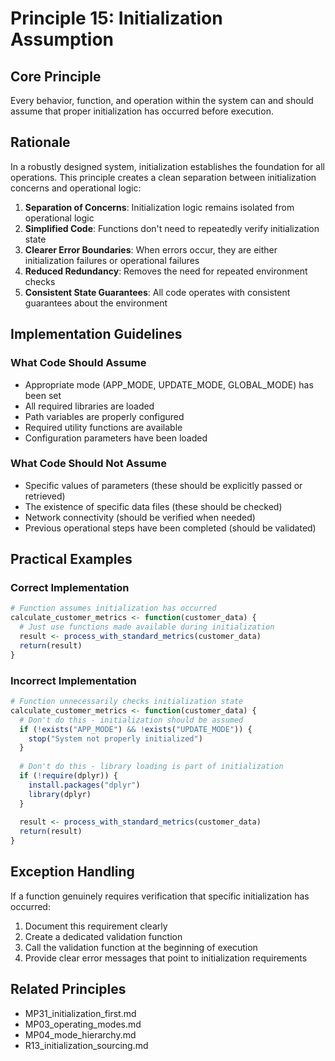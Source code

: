 # Principle 15: Initialization Assumption

## Core Principle
Every behavior, function, and operation within the system can and should assume that proper initialization has occurred before execution.

## Rationale
In a robustly designed system, initialization establishes the foundation for all operations. This principle creates a clean separation between initialization concerns and operational logic:

1. **Separation of Concerns**: Initialization logic remains isolated from operational logic
2. **Simplified Code**: Functions don't need to repeatedly verify initialization state
3. **Clearer Error Boundaries**: When errors occur, they are either initialization failures or operational failures
4. **Reduced Redundancy**: Removes the need for repeated environment checks
5. **Consistent State Guarantees**: All code operates with consistent guarantees about the environment

## Implementation Guidelines

### What Code Should Assume
- Appropriate mode (APP_MODE, UPDATE_MODE, GLOBAL_MODE) has been set
- All required libraries are loaded
- Path variables are properly configured
- Required utility functions are available
- Configuration parameters have been loaded

### What Code Should Not Assume
- Specific values of parameters (these should be explicitly passed or retrieved)
- The existence of specific data files (these should be checked)
- Network connectivity (should be verified when needed)
- Previous operational steps have been completed (should be validated)

## Practical Examples

### Correct Implementation
```r
# Function assumes initialization has occurred
calculate_customer_metrics <- function(customer_data) {
  # Just use functions made available during initialization
  result <- process_with_standard_metrics(customer_data)
  return(result)
}
```

### Incorrect Implementation
```r
# Function unnecessarily checks initialization state
calculate_customer_metrics <- function(customer_data) {
  # Don't do this - initialization should be assumed
  if (!exists("APP_MODE") && !exists("UPDATE_MODE")) {
    stop("System not properly initialized")
  }
  
  # Don't do this - library loading is part of initialization
  if (!require(dplyr)) {
    install.packages("dplyr")
    library(dplyr)
  }
  
  result <- process_with_standard_metrics(customer_data)
  return(result)
}
```

## Exception Handling
If a function genuinely requires verification that specific initialization has occurred:

1. Document this requirement clearly
2. Create a dedicated validation function
3. Call the validation function at the beginning of execution
4. Provide clear error messages that point to initialization requirements

## Related Principles
- MP31_initialization_first.md
- MP03_operating_modes.md
- MP04_mode_hierarchy.md
- R13_initialization_sourcing.md